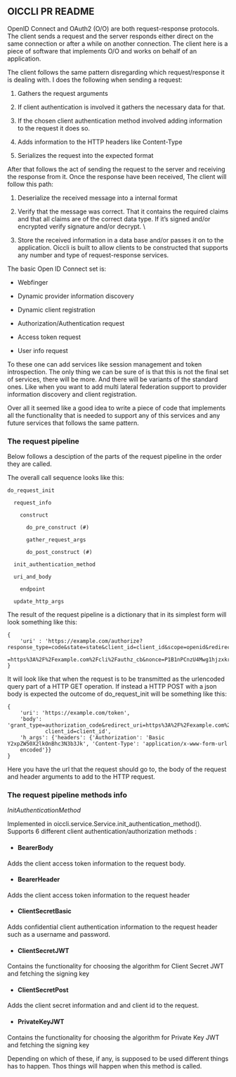 ## OICCLI PR README

OpenID Connect and OAuth2 (O/O) are both request-response protocols. The client sends a request and the server responds 
either direct on the same connection or after a while on another connection. The client here is a piece of software that 
implements O/O and works on behalf of an application.

The client follows the same pattern disregarding which request/response it is dealing with. I does the following when 
sending a request:

1. Gathers the request arguments

2. If client authentication is involved it gathers the necessary data for that.

3. If the chosen client authentication method involved adding information to the request it does so.

4. Adds information to the HTTP headers like Content-Type

5. Serializes the request into the expected format


After that follows the act of sending the request to the server and receiving the response from it. Once the response have
been received, The client will follow this path:

1. Deserialize the received message into a internal format

2. Verify that the message was correct. That it contains the required claims and that all claims are of the correct data type.
If it’s signed and/or encrypted verify signature and/or decrypt. \

3. Store the received information in a data base and/or 
passes it on to the application. Oiccli is built to allow clients to be constructed that supports any number and type of
request-response services. 

The basic Open ID Connect set is:

* Webfinger

* Dynamic provider information discovery

* Dynamic client registration

* Authorization/Authentication request

* Access token request

* User info request

To these one can add services like session management and token introspection. The only thing we can be sure of is that 
this is not the final set of services, there will be more. And there will be variants of the standard ones. Like when you
want to add multi lateral federation support to provider information discovery and client registration.

Over all it seemed like a good idea to write a piece of code that implements all the functionality that is needed to support
any of this services and any future services that follows the same pattern.


### The request pipeline
Below follows a desciption of the parts of the request pipeline in the order they are called.

The overall call sequence looks like this:

    do_request_init

      request_info
  
        construct
    
          do_pre_construct (#)
      
          gather_request_args
      
          do_post_construct (#)
      
      init_authentication_method
  
      uri_and_body
  
        endpoint
    
      update_http_args
  
  
The result of the request pipeline is a dictionary that in its simplest form will look something like this:
```
{
    'uri' : 'https://example.com/authorize?response_type=code&state=state&client_id=client_id&scope=openid&redirect_uri
            =https%3A%2F%2Fexample.com%2Fcli%2Fauthz_cb&nonce=P1B1nPCnzU4Mwg1hjzxkrA3DmnMQKPWl'
}
```

It will look like that when the request is to be transmitted as the urlencoded query part of a HTTP GET operation. If 
instead a HTTP POST with a json body is expected the outcome of do_request_init will be something like this:

```
{
    'uri': 'https://example.com/token',
    'body': 'grant_type=authorization_code&redirect_uri=https%3A%2F%2Fexample.com%2Fcli%2Fauthz_cb&code=access_code&
            client_id=client_id',
    'h_args': {'headers': {'Authorization': 'Basic Y2xpZW50X2lkOnBhc3N3b3Jk', 'Content-Type': 'application/x-www-form-url
    encoded'}}
}
```

Here you have the url that the request should go to, the body of the request and header arguments to add to the HTTP request.

### The request pipeline methods info
*InitAuthenticationMethod*

Implemented in oiccli.service.Service.init_authentication_method(). Supports 6 different client authentication/authorization
methods : 

* #### BearerBody 
Adds the client access token information to the request body.

* #### BearerHeader 
Adds the client access token information to the request header

* #### ClientSecretBasic 
Adds confidential client authentication information to the request header such as a username and password.

* #### ClientSecretJWT
Contains the functionality for choosing the algorithm for Client Secret JWT and fetching the signing key

* #### ClientSecretPost
Adds the client secret information and and client id to the request. 

* #### PrivateKeyJWT
Contains the functionality for choosing the algorithm for Private Key JWT and fetching the signing key

Depending on which of these, if any, is supposed to be used different things has to happen. Thos things will happen when this method is called.
